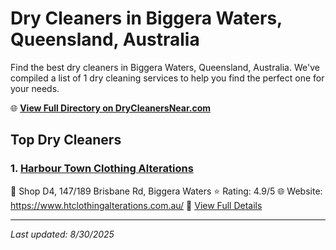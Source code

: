# Dry Cleaners in Biggera Waters, Queensland, Australia

Find the best dry cleaners in Biggera Waters, Queensland, Australia. We've compiled a list of 1 dry cleaning services to help you find the perfect one for your needs.

🌐 **[View Full Directory on DryCleanersNear.com](https://drycleanersnear.com/city/Australia/Queensland/Biggera%20Waters)**

## Top Dry Cleaners

### 1. [Harbour Town Clothing Alterations](https://drycleanersnear.com/dryCleaner/68aa735539cc7c0899005a34/harbour-town-clothing-alterations)
📍 Shop D4, 147/189 Brisbane Rd, Biggera Waters
⭐ Rating: 4.9/5
🌐 Website: https://www.htclothingalterations.com.au/
🔗 [View Full Details](https://drycleanersnear.com/dryCleaner/68aa735539cc7c0899005a34/harbour-town-clothing-alterations)


---

*Last updated: 8/30/2025*
